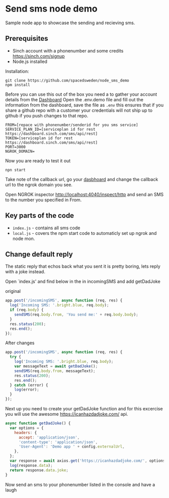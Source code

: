 # Send sms node demo

Sample node app to showcase the sending and recieving sms.

## Prerequisites

- Sinch account with a phonenumber and some credits https://sinch.com/signup
- Node.js installed

Installation:

```shell
git clone https://github.com/spacedsweden/node_sms_demo
npm install
```

Before you can use this out of the box you need a to gather your account details from the [Dashboard](https://dashboard.sinch.com/sms/api)
Open the .env.demo file and fill out the information from the dashboard, save the file as `.env` this ensures that if you share a github repo with a customer your credentials will not ship up to github if you push changes to that repo.

```shell
FROM=[repace with phonenumber/senderid for you sms service]
SERVICE_PLAN_ID=[serviceplan id for rest  https://dashboard.sinch.com/sms/api/rest]
TOKEN=[serviceplan id for rest  https://dashboard.sinch.com/sms/api/rest]
PORT=3000
NGROK_DOMAIN=
```

Now you are ready to test it out

```shell
npn start
```

Take note of the callback url, go your [dasbhoard](https://dashboard.sinch.com/sms/api/rest) and change the callback url to the ngrok domain you see.

Open NGROK inspector <http://localhost:4040/inspect/http> and send an SMS to the number you specified in From.

## Key parts of the code

- `index.js` - contains all sms code
- `local.js` - covers the npm start code to automaticly set up ngrok and node mon.

## Change default reply

The static reply that echos back what you sent it is pretty boring, lets reply with a joke instead.

Open `index.js' and find below in the in incomingSMS and add getDadJoke

original

```javascript
app.post('/incomingSMS', async function (req, res) {
  log('Incoming SMS: '.bright.blue, req.body);
  if (req.body) {
    sendSMS(req.body.from, 'You send me:' + req.body.body);
  }
  res.status(200);
  res.end();
});
```

After changes

```javascript
app.post('/incomingSMS', async function (req, res) {
  try {
    log('Incoming SMS: '.bright.blue, req.body);
    var messageText = await getDadJoke();
    sendSMS(req.body.from, messageText);
    res.status(200);
    res.end();
  } catch (error) {
    log(error);
  }
});
```

Next up you need to create your getDadJoke function and for this excercise you will use the awesome <https://icanhazdadjoke.com/> api.

```javascript
async function getDadJoke() {
  var options = {
    headers: {
      accept: 'application/json',
      'content-type': 'application/json',
      'User-Agent': 'Demo app ' + config.externalUrl,
    },
  };
  var response = await axios.get('https://icanhazdadjoke.com/', options);
  log(response.data);
  return response.data.joke;
}
```

Now send an sms to your phonenumber listed in the console and have a laugh
